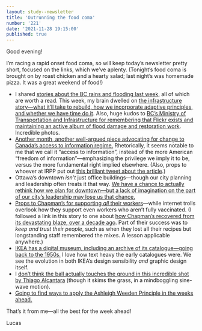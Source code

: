 ```yaml
---
layout: study--newsletter
title: 'Outrunning the food coma'
number: '221'
date: '2021-11-28 19:15:00'
published: true
---
```


Good evening!

I’m racing a rapid onset food coma, so will keep today’s newsletter pretty short, focused on the links, which we’ve aplenty. (Tonight’s food coma is brought on by roast chicken and a hearty salad; last night’s was homemade pizza. It was a great weekend of food!)

- I shared [stories about the BC rains and flooding last week](https://lucascherkewski.com/hit-and-miss/220-stories-within-stories/), all of which are worth a read. This week, my brain dwelled on [the infrastructure story—what it’ll take to rebuild, how we incorporate adaptive principles, and whether we have time do it](https://www.theglobeandmail.com/canada/article-bcs-devastated-highways-are-slowly-reopening-but-a-full-recovery-wont/). Also, huge kudos to [BC’s Ministry of Transportation and Infrastructure for remembering that Flickr exists and maintaining an active album of flood damage and restoration work](https://www.flickr.com/photos/tranbc/albums/72157720143417483). Incredible photos.
- [Another month, another well-argued piece advocating for change to Canada’s access to information regime.](https://policyoptions.irpp.org/magazines/november-2021/access-to-information-act-is-a-shambles/) Rhetorically, it seems notable to me that we call it “access to information”, instead of the more American “freedom of information”—emphasizing the privilege we imply it to be, versus the more fundamental right implied elsewhere. (Also, props to whoever at IRPP put out [this brilliant tweet about the article](https://twitter.com/IRPP/status/1463915446655148035).)
- Ottawa’s downtown _isn’t_ just office buildings—though our city planning and leadership often treats it that way. [We have a chance to actually rethink how we plan for downtown—but a lack of imagination on the part of our city’s leadership may lose us that chance.](https://ottawacitizen.com/opinion/mackay-ottawas-downtown-is-in-crisis-lets-reinvent-it)
- [Props to Chapman’s for supporting _all_ their workers](https://www.cbc.ca/radio/asithappens/as-it-happens-tuesday-edition-1.6259614/chapman-s-ice-cream-faces-backlash-and-boycott-over-vaccination-policy-1.6259879)—while internet trolls overlook how they support even workers who aren’t fully vaccinated. (I followed a link in this story to one about [how Chapman’s recovered from its devastating blaze, over a decade ago](https://www.cbc.ca/news/canada/toronto/markdale-ontario-marks-tenth-anniversary-chapmans-ice-cream-fire-1.5267484). Part of their success was to _keep and trust their people_, such as when they lost all their recipes but longstanding staff remembered the mixes. A lesson applicable anywhere.)
- [IKEA has a digital museum, including an archive of its catalogue—going back to the 1950s.](https://ikeamuseum.com/en/digital/ikea-catalogues-through-the-ages/) I love how text heavy the early catalogues were. We see the evolution in both IKEA’s design sensibility _and_ graphic design itself.
- I [don’t think the ball actually touches the ground in this incredible shot by Thiago Alcantara](https://twitter.com/LFC/status/1464005982439235584) (though it skims the grass, in a mindboggling sine-wave motion).
- [Going to find ways to apply the Ashleigh Weeden Principle in the weeks ahead.](https://twitter.com/kentdaitken/status/1463640846713212934)

That’s it from me—all the best for the week ahead!

Lucas